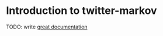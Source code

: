 # Introduction to twitter-markov

TODO: write [great documentation](http://jacobian.org/writing/what-to-write/)
